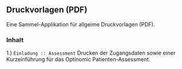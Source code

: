 ## Druckvorlagen (PDF)
Eine Sammel-Applikation für allgeime Druckvorlagen (PDF).    

### Inhalt
1.) `Einladung :: Assessment` Drucken der Zugangsdaten sowie einer Kurzeinführung für das Optinomic Patienten-Assessment.

